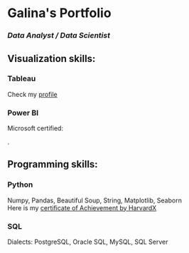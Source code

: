 # Galina's Portfolio

### *Data Analyst / Data Scientist*

## Visualization skills:
### Tableau
Check my [profile](https://public.tableau.com/profile/galina5352#!/) 
### Power BI
Microsoft certified: <div data-iframe-width="150" data-iframe-height="270" data-share-badge-id="8b8d7544-9139-4959-ba5c-22978e8a5bf6" data-share-badge-host="https://www.youracclaim.com"></div><script type="text/javascript" async src="//cdn.youracclaim.com/assets/utilities/embed.js"></script>. 
<br />
## Programming skills:
### Python
Numpy, Pandas, Beautiful Soup, String, Matplotlib, Seaborn
<br /> Here is my [certificate of Achievement by HarvardX](https://courses.edx.org/certificates/aff4e72df6094c20a10cfccfba87cab4)
### SQL
Dialects: PostgreSQL, Oracle SQL, MySQL, SQL Server
